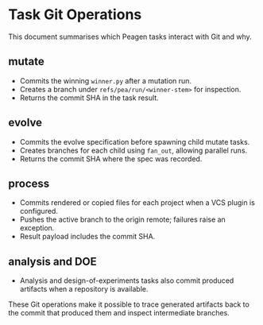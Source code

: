 # Task Git Operations

This document summarises which Peagen tasks interact with Git and why.

## mutate
- Commits the winning `winner.py` after a mutation run.
- Creates a branch under `refs/pea/run/<winner-stem>` for inspection.
- Returns the commit SHA in the task result.

## evolve
- Commits the evolve specification before spawning child mutate tasks.
- Creates branches for each child using `fan_out`, allowing parallel runs.
- Returns the commit SHA where the spec was recorded.

## process
- Commits rendered or copied files for each project when a VCS plugin is configured.
- Pushes the active branch to the origin remote; failures raise an exception.
- Result payload includes the commit SHA.

## analysis and DOE
- Analysis and design-of-experiments tasks also commit produced artifacts when a repository is available.

These Git operations make it possible to trace generated artifacts back to the commit that produced them and inspect intermediate branches.
